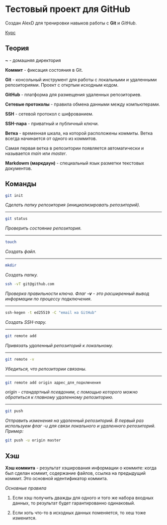# Тестовый проект для GitHub

Создан AlexD для тренировки навыков работы с **Git** и *GitHub*.

[Курс](https://practicum.yandex.ru "Яндекс практикум")

## Теория

**~** - домашняя директория

**Коммит** - фиксация состояния в Git.

**Git** - консольный инструмент для работы с локальными и удаленными репозиториями. Проект с откртым исходным кодом.

**GitHub** - платформа для размещения удаленных репозиториев.

**Сетевые протоколы** - правила обмена данными между компьютерами.

**SSH** - сетевой протокол с шифрованием.

**SSH-пара** - приватный и публичный ключи.

**Ветка** - временная шкала, на которой расположены коммиты. Ветка всегда начинается от одного из коммитов.

Самая первая ветка в репозитории появляется автоматически и называется *main* или *master*.

**Markdowm (маркдаун)** - специальный язык разметки текстовых документов.

## Команды

```bash
git init
```

*Сделать папку репозитория (инициализировать репозиторий).*

---

```bash
git status
```

*Проверить состояние репозитория.*

---

```bash
touch
```

*Создать файл.*

---

```bash
mkdir
```

*Создать папку.*

```bash
ssh -vT git@github.com
```

*Проверка правильности ключа. Флаг **-v** - это расширенный вывод информации по процессу подключения*.

---

```bash
ssh-kegen -t ed25519 -C "email на GitHub"
```

*Создать SSH-пару.*

---

```bash
git remote add
```

*Привязать удаленный репозиторий к локальному.*

---

```bash
git remote -v
```

*Убедиться, что репозитории связаны.*

---

```bash
git remote add origin адрес_для_подключения
```

*origin - стандартный псевдоним, с помощью которого можно обратиться к главному удаленному репозиторию.*

---

```bash
git push
```

*Отправить изменения на удаленный репозиторий. В первый раз используем флаг -u для связи локального и удаленного репозиторий. Пример:*

```bash
git push -u origin master
```

## Хэш

**Хэш коммита** -  результат хэширования информации о коммите: когда был сделан коммит, содержание файлов, ссылка на предыдущий коммит. Это основной идентификатор коммита.

*Основные правила*

1. Если хэш получить дважды для одного и того же набора входных данных, то результат будет гарантированно одинаковый.

2. Если хоть что-то в исходных данных поменяется, то хеш тоже изменится.
